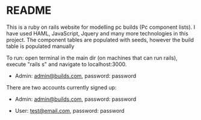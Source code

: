 # README

This is a ruby on rails website for modelling pc builds (Pc component lists).
I have used HAML, JavaScript, Jquery and many more technologies in this project.
The component tables are populated with seeds, however the build table is populated manually

To run: open terminal in the main dir (on machines that can run rails), execute "rails s" and navigate to localhost:3000.
* Admin: admin@builds.com, password: password

There are two accounts currently signed up:

* Admin: admin@builds.com, password: password

* User: test@email.com, password: password
